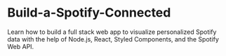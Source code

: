 # Build-a-Spotify-Connected
Learn how to build a full stack web app to visualize personalized Spotify data with the help of Node.js, React, Styled Components, and the Spotify Web API.
